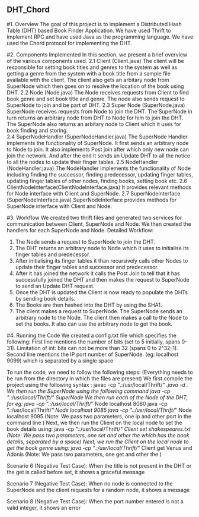 ## DHT_Chord
#1. Overview
The goal of this project is to implement a Distributed Hash Table (DHT) based Book Finder Application. We have used Thrift to implement RPC and have used Java as the programming language. We have used the Chord protocol for implementing the DHT. 

#2. Components Implemented
In this section, we present a brief overview of the various components used. 
2.1 Client (Client.java)
The client will be responsible for setting book titles and genres to the system as well as getting a genre from the system with a book title from a sample file available with the client. The client also gets an arbitary node from SuperNode which then goes on to resolve the location of the book using DHT.
2.2 Node (Node.java)
The Node receives requests from Client to find book genre and set book title and genre. The node also sends request to SuperNode to join and be part of DHT.
2.3 Super Node (SuperNode.java)
SuperNode receives requests from Node to join the DHT. The SuperNode in turn returns an arbitrary node from DHT to Node for him to join the DHT. The SuperNode also returns an arbitary node to Client which it uses for book finding and storing.  
2.4 SuperNodeHandler (SuperNodeHandler.java)
The SuperNode Handler implements the functionality of SuperNode. It first sends an arbitrary node to Node to join. It also implements Post join after which only new node can join the network. And after the end it sends an Update DHT to all the notice to all the nodes to update their finger tables.
2.5 NodeHandler (NodeHandler.java)
The NodeHandler implements the functionality of Node including finding the successor, finding predecessor, updating finger tables, updating finger tables of other nodes, finding books, setting book etc.
2.6 ClientNodeInterface(ClientNodeInterface.java)
It provides relevant methods for Node interface with Client and SuperNode.
2.7 SuperNodeInterface (SuperNodeInterface.java)
SuperNodeInterface provides methods for SuperNode interface with Client and Node. 

#3. Workflow
We created two thrift files and generated two services for communication between Client, SuperNode and Node. We then created the handlers for each SuperNode and Node. 
Detailed Workflow:
1. The Node sends a request to SuperNode to join the DHT.
2. The DHT returns an arbitrary node to Node which it uses to initialise its finger tables and predecessor.
3. After initialising its finger tables it than recursively calls other Nodes to update their finger tables and successor and predecessor.
4. After it has joined the network it calls the Post Join to tell that it has successfully joined the DHT and then makes the request to SuperNode to send an Update DHT request.
5. Once the DHT is updated the Client is now ready to populate the DHTs by sending book details.
6. The Books are then hashed into the DHT by using the SHA1.
7. The client makes a request to SuperNode. The SuperNode sends an arbitrary node to the Node. The client then makes a call to the Node to set the books. It also can use the arbitrary node to get the book.

#4. Running the Code
We created a config.txt file which specifies the following:
First line mentions the number of bits (set to 5 initially, spans 0-31). Limitation of int: bits can not be more than 32 (spans 0 to 2^32-1). Second line mentions the IP port number of SuperNode. (eg: localhost 9099) which is separated by a single space

To run the code, we need to follow the following steps:
(Everything needs to be run from the directory in which the files are present)
We first compile the project using the following syntax :
javac -cp ".:/usr/local/Thrift/*" *.java -d .
We then run the SuperNode using the following command
java -cp ".:/usr/local/Thrift/*" SuperNode
We then run each of the Node of the DHT, for eg:
java -cp ".:/usr/local/Thrift/*" Node localhost 8080
java -cp ".:/usr/local/Thrift/*" Node localhost 9085
java -cp ".:/usr/local/Thrift/*" Node localhost 9095
(Note: We pass two parameters, one ip and other port in the command line )
Next, we then run the Client on the local node to set the book details using:
java -cp ".:/usr/local/Thrift/*" Client set shakespeares.txt
(Note: We pass two parameters, one set and other the <fileName> which has the book details, separated by a space)
Next, we run the Client on the local node to get the book genre using:
java -cp ".:/usr/local/Thrift/*" Client get Venus and Adonis
(Note: We pass two parameters, one get and other the <bookName>)


Scenario 6 (Negative Test Case): 
When the title is not present in the DHT or the get is called before set, it shows a graceful message




Scenario 7 (Negative Test Case): 
When no node is connected to the SuperNode and the client requests for a random node, it shows a message


Scenario 8 (Negative Test Case): 
When the port number entered is not a valid integer, it shows an error



